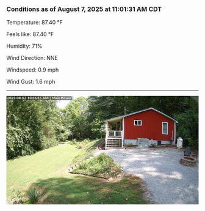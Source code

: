 ### Conditions as of August 7, 2025 at 11:01:31 AM CDT 

Temperature: 87.40 &deg;F

Feels like: 87.40 &deg;F

Humidity: 71%

Wind Direction: NNE

Windspeed: 0.9 mph

Wind Gust: 1.6 mph

---

<img src="./images/latest.jpeg"/>

